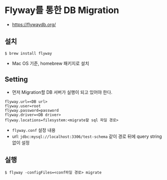 # Flyway를 통한 DB Migration

- https://flywaydb.org/

## 설치
```shell
$ brew install flyway
```
- Mac OS 기준, homebrew 패키지로 설치

## Setting
- 먼저 Migration할 DB 서버가 실행이 되고 있어야 한다.

```properties
flyway.url=<DB url>
flyway.user=root
flyway.password=password
flyway.driver=<DB driver>
flyway.locations=filesystem:<migrate할 sql 파일 경로>
```
- `flyway.conf` 설정 내용
- url: `jdbc:mysql://localhost:3306/test-schema` 같이 경로 뒤에 query string 없이 설정

## 실행

```shell
$ flyway -configFiles=<conf파일 경로> migrate
```